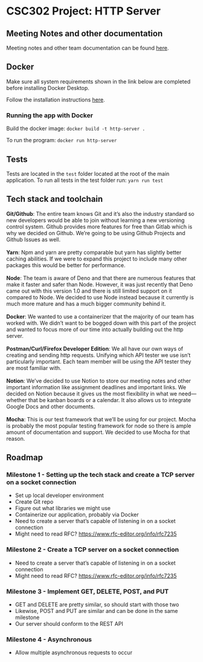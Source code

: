 # CSC302 Project: HTTP Server

## Meeting Notes and other documentation
Meeting notes and other team documentation can be found [here](https://iridescent-surfboard-2a5.notion.site/CSC302-d42d0b71c4e04369a2cfef3f5ea589db).

## Docker
Make sure all system requirements shown in the link below are completed before installing Docker Desktop.

Follow the installation instructions [here](https://docs.docker.com/get-docker/).

### Running the app with Docker
Build the docker image:
`docker build -t http-server .`

To run the program:
`docker run http-server`

## Tests
Tests are located in the `test` folder located at the root of the main application. To run all tests in the test folder run:
`yarn run test`

## Tech stack and toolchain
**Git/Github**: The entire team knows Git and it’s also the industry standard so new developers would be able to join without learning a new versioning control system. Github provides more features for free than Gitlab which is why we decided on Github. We’re going to be using Github Projects and Github Issues as well. 
<br>
<br>
**Yarn**: Npm and yarn are pretty comparable but yarn has slightly better caching abilities. If we were to expand this project to include many other packages this would be better for performance. 
<br>
<br>
**Node**: The team is aware of Deno and that there are numerous features that make it faster and safer than Node. However, it was just recently that Deno came out with this version 1.0 and there is still limited support on it compared to Node. We decided to use Node instead because it currently is much more mature and has a much bigger community behind it. 
<br>
<br>
**Docker**: We wanted to use a containerizer that the majority of our team has worked with. We didn’t want to be bogged down with this part of the project and wanted to focus more of our time into actually building out the http server. 
<br>
<br>
**Postman/Curl/Firefox Developer Edition**: We all have our own ways of creating and sending http requests. Unifying which API tester we use isn’t particularly important. Each team member will be using the API tester they are most familiar with. 
<br>
<br>
**Notion**: We’ve decided to use Notion to store our meeting notes and other important information like assignment deadlines and important links. We decided on Notion because it gives us the most flexibility in what we need—whether that be kanban boards or a calendar. It also allows us to integrate Google Docs and other documents. 
<br>
<br>
**Mocha**: This is our test framework that we’ll be using for our project. Mocha is probably the most popular testing framework for node so there is ample amount of documentation and support. We decided to use Mocha for that reason. 

## Roadmap
### Milestone 1 - Setting up the tech stack and create a TCP server on a socket connection
- Set up local developer environment
- Create Git repo
- Figure out what libraries we might use
- Containerize our application, probably via Docker
- Need to create a server that’s capable of listening in on a socket connection
- Might need to read RFC? https://www.rfc-editor.org/info/rfc7235
### Milestone 2 - Create a TCP server on a socket connection
- Need to create a server that’s capable of listening in on a socket connection
- Might need to read RFC? https://www.rfc-editor.org/info/rfc7235
### Milestone 3 - Implement GET, DELETE, POST, and PUT
- GET and DELETE are pretty similar, so should start with those two
- Likewise, POST and PUT are similar and can be done in the same milestone
- Our server should conform to the REST API
### Milestone 4 - Asynchronous
- Allow multiple asynchronous requests to occur



